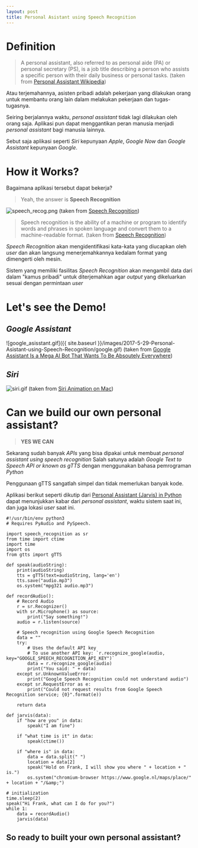 ```yaml
---
layout: post
title: Personal Asistant using Speech Recognition
---
```


# Definition

> A personal assistant, also referred to as personal aide (PA) or personal secretary (PS), is a job title describing a person who assists a specific person with their daily business or personal tasks.
(taken from [Personal Assistant Wikipedia](https://en.wikipedia.org/wiki/Personal_assistant))

Atau terjemahannya, asisten pribadi adalah pekerjaan yang dilakukan orang untuk membantu orang lain dalam melakukan pekerjaan dan tugas-tugasnya.

Seiring berjalannya waktu, *personal assistant* tidak lagi dilakukan oleh orang saja. Aplikasi pun dapat menggantikan peran manusia menjadi *personal assistant* bagi manusia lainnya.

Sebut saja aplikasi seperti *Siri* kepunyaan *Apple*, *Google Now* dan *Google Assistant* kepunyaan *Google*.

# How it Works?

Bagaimana aplikasi tersebut dapat bekerja?

> Yeah, the answer is **Speech Recognition**

![speech_recog.png](http://copia.com.au/wp-content/themes/copia/images/medicalspeech.png)
(taken from [Speech Recognition](http://copia.com.au/medical-speech-recognition/))

> Speech recognition is the ability of a machine or program to identify words and phrases in spoken language and convert them to a machine-readable format.
(taken from [Speech Recognition](http://searchcrm.techtarget.com/definition/speech-recognition))

*Speech Recognition* akan mengidentifikasi kata-kata yang diucapkan oleh *user* dan akan langsung menerjemahkannya kedalam format yang dimengerti oleh mesin.

Sistem yang memiliki fasilitas *Speech Recognition* akan mengambil data dari dalam "kamus pribadi" untuk diterjemahkan agar *output* yang dikeluarkan sesuai dengan permintaan *user*

# Let's see the Demo!
## *Google Assistant*
![google_asisstant.gif]({{ site.baseurl }}/images/2017-5-29-Personal-Asistant-using-Speech-Recognition/google.gif)
(taken from [Google Assistant Is a Mega AI Bot That Wants To Be Absoutely Everywhere](http://gizmodo.com/google-assistant-is-a-mega-chatbot-that-wants-to-be-abs-1777351140))

## *Siri*
![siri.gif](https://cdn.dribbble.com/users/30252/screenshots/2176533/siri-el-capitan.gif)
(taken from [Siri Animation on Mac](https://dribbble.com/shots/2176533-Siri-animation-on-Mac))

# Can we build our own personal assistant?
> __YES WE CAN__

Sekarang sudah banyak *APIs* yang bisa dipakai untuk membuat *personal assistant using speech recognition*
Salah satunya adalah *Google Text to Speech API or known as gTTS* dengan menggunakan bahasa pemrograman *Python*

Penggunaan gTTS sangatlah simpel dan tidak memerlukan banyak kode.

Aplikasi berikut seperti dikutip dari [Personal Assistant (Jarvis) in Python](https://pythonspot.com/en/personal-assistant-jarvis-in-python/) dapat menunjukkan kabar dari *personal assistant*, waktu sistem saat ini, dan juga lokasi *user* saat ini.

```
#!/usr/bin/env python3
# Requires PyAudio and PySpeech.
 
import speech_recognition as sr
from time import ctime
import time
import os
from gtts import gTTS
 
def speak(audioString):
    print(audioString)
    tts = gTTS(text=audioString, lang='en')
    tts.save("audio.mp3")
    os.system("mpg321 audio.mp3")
 
def recordAudio():
    # Record Audio
    r = sr.Recognizer()
    with sr.Microphone() as source:
        print("Say something!")
    audio = r.listen(source)
 
    # Speech recognition using Google Speech Recognition
    data = ""
    try:
        # Uses the default API key
        # To use another API key: `r.recognize_google(audio, key="GOOGLE_SPEECH_RECOGNITION_API_KEY")`
        data = r.recognize_google(audio)
        print("You said: " + data)
    except sr.UnknownValueError:
        print("Google Speech Recognition could not understand audio")
    except sr.RequestError as e:
        print("Could not request results from Google Speech Recognition service; {0}".format(e))
 
    return data
 
def jarvis(data):
    if "how are you" in data:
        speak("I am fine")
 
    if "what time is it" in data:
        speak(ctime())
 
    if "where is" in data:
        data = data.split(" ")
        location = data[2]
        speak("Hold on Frank, I will show you where " + location + " is.")
        os.system("chromium-browser https://www.google.nl/maps/place/" + location + "/&amp;")
 
# initialization
time.sleep(2)
speak("Hi Frank, what can I do for you?")
while 1:
    data = recordAudio()
    jarvis(data)
```

## So ready to built your own personal assistant?
